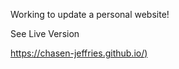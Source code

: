 Working to update a personal website!

See Live Version

[https://chasen-jeffries.github.io/)](https://chasen-jeffries.github.io/)
